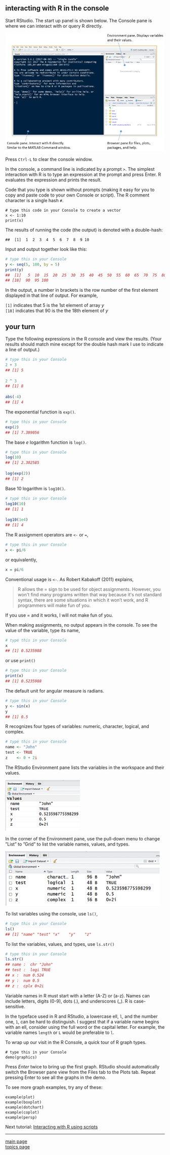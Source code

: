 
interacting with R in the console
---------------------------------

Start RStudio. The start up panel is shown below. The Console pane is where we can interact with or query R directly.

![](../images/panes-1.png)

Press `Ctrl-L` to clear the console window.

In the console, a command line is indicated by a prompt `>`. The simplest interaction with R is to type an expression at the prompt and press Enter. R evaluates the expression and prints the result.

Code that you type is shown without prompts (making it easy for you to copy and paste code to your own Console or script). The R comment character is a single hash `#`.

    # type this code in your Console to create a vector
    x <- 1:10
    print(x)

The results of running the code (the output) is denoted with a double-hash:

    ##  [1]  1  2  3  4  5  6  7  8  9 10

Input and output together look like this:

``` r
# type this in your Console
y <- seq(5, 100, by = 5)
print(y)
##  [1]   5  10  15  20  25  30  35  40  45  50  55  60  65  70  75  80  85
## [18]  90  95 100
```

In the output, a number in brackets is the row number of the first element displayed in that line of output. For example,

`[1]` indicates that 5 is the 1st element of array *y*<br> `[18]` indicates that 90 is the the 18th element of *y*

your turn
---------

Type the following expressions in the R console and view the results. (Your results should match mine except for the double hash mark I use to indicate a line of output.)

``` r
# type this in your Console
2 + 3
## [1] 5

2 ^ 3
## [1] 8

abs(-4)
## [1] 4
```

The exponential function is `exp()`.

``` r
# type this in your Console
exp(2)
## [1] 7.389056
```

The base *e* logarithm function is `log()`.

``` r
# type this in your Console
log(10)
## [1] 2.302585

log(exp(2))
## [1] 2
```

Base 10 logarithm is `log10()`.

``` r
# type this in your Console
log10(10)
## [1] 1

log10(1e4)
## [1] 4
```

The R assignment operators are `<-` or `=`,

``` r
# type this in your Console
x <- pi/6
```

or equivalently,

``` r
x = pi/6
```

Conventional usage is `<-`. As Robert Kabakoff (2011) explains,

> R allows the = sign to be used for object assignments. However, you won't find many programs written that way because it's not standard syntax, there are some situations in which it won’t work, and R programmers will make fun of you.

If you use = and it works, I will not make fun of you.

When making assignments, no output appears in the console. To see the value of the variable, type its name,

``` r
# type this in your Console
x
## [1] 0.5235988
```

or use `print()`

``` r
# type this in your Console
print(x)
## [1] 0.5235988
```

The default unit for angular measure is radians.

``` r
# type this in your Console
y <- sin(x)
y
## [1] 0.5
```

R recognizes four types of variables: numeric, character, logical, and complex.

``` r
# type this in your Console
name <- "John"
test <- TRUE
z    <- 0 + 2i
```

The RStudio Environment pane lists the variables in the workspace and their values.

![](../images/panes-2.png)

In the corner of the Environment pane, use the pull-down menu to change ”List” to ”Grid” to list the variable names, values, and types.

![](../images/panes-3.png)

To list variables using the console, use `ls()`,

``` r
# type this in your Console
ls()
## [1] "name" "test" "x"    "y"    "z"
```

To list the variables, values, and types, use `ls.str()`

``` r
# type this in your Console
ls.str()
## name :  chr "John"
## test :  logi TRUE
## x :  num 0.524
## y :  num 0.5
## z :  cplx 0+2i
```

Variable names in R must start with a letter (A-Z) or (a-z). Names can include letters, digits (0-9), dots (.), and underscores (\_). R is case-sensitive.

In the typeface used in R and RStudio, a lowercase ell, `l`, and the number one, `1`, can be hard to distinguish. I suggest that if a variable name begins with an ell, consider using the full word or the capital letter. For example, the variable names `length` or `L` would be preferable to `l`.

To wrap up our visit in the R Console, a quick tour of R graph types.

    # type this in your Console
    demo(graphics)

Press *Enter* twice to bring up the first graph. RStudio should automatically switch the Browser pane view from the Files tab to the Plots tab. Repeat pressing Enter to see all the graphs in the demo.

To see more graph examples, try any of these:

    example(plot)
    example(boxplot)
    example(dotchart)
    example(coplot)
    example(persp)

Next tutorial: [Interacting with R using scripts](tut-03_using-scripts.md)

------------------------------------------------------------------------

[main page](../README.md)<br> [topics page](README-by-topic.md)
